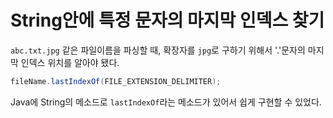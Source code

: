 # String안에 특정 문자의 마지막 인덱스 찾기

`abc.txt.jpg` 같은 파일이름을 파싱할 때, 확장자를 `jpg`로 구하기 위해서 '.'문자의 마지막 인덱스 위치를 알아야 됐다.

```java
fileName.lastIndexOf(FILE_EXTENSION_DELIMITER);
```

Java에 String의 메소드로 `lastIndexOf`라는 메소드가 있어서 쉽게 구현할 수 있었다.